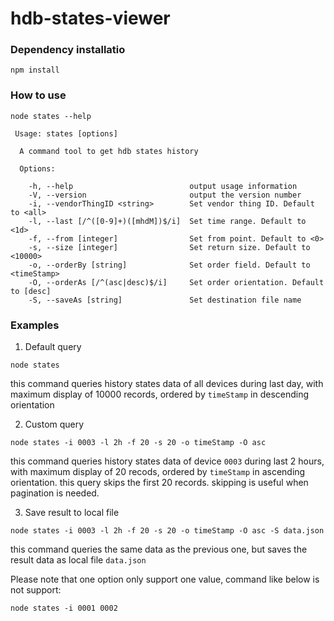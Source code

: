 # hdb-states-viewer
### Dependency installatio
```
npm install
```
### How to use
```
node states --help
```
```
 Usage: states [options]

  A command tool to get hdb states history

  Options:

    -h, --help                          output usage information
    -V, --version                       output the version number
    -i, --vendorThingID <string>        Set vendor thing ID. Default to <all>
    -l, --last [/^([0-9]+)([mhdM])$/i]  Set time range. Default to <1d>
    -f, --from [integer]                Set from point. Default to <0>
    -s, --size [integer]                Set return size. Default to <10000>
    -o, --orderBy [string]              Set order field. Default to <timeStamp>
    -O, --orderAs [/^(asc|desc)$/i]     Set order orientation. Default to [desc]
    -S, --saveAs [string]               Set destination file name
```
### Examples
1. Default query
 ```
 node states
 ```
 this command queries history states data of all devices during last day, with maximum display of 10000 records, ordered by `timeStamp` in descending orientation

2. Custom query
 ```
 node states -i 0003 -l 2h -f 20 -s 20 -o timeStamp -O asc
 ```
 this command queries history states data of device `0003` during last 2 hours, with maximum display of 20 recods, ordered by `timeStamp` in ascending orientation. this query skips the first 20 records. skipping is useful when pagination is needed.
 
3. Save result to local file
 ```
 node states -i 0003 -l 2h -f 20 -s 20 -o timeStamp -O asc -S data.json
 ```
 this command queries the same data as the previous one, but saves the result data as local file `data.json`
 
Please note that one option only support one value, command like below is not support:
```
node states -i 0001 0002
```
